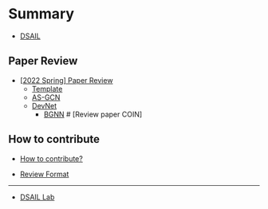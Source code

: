 # Summary  

* [DSAIL](README.md)

## Paper Review  

* [\[2022 Spring\] Paper Review](paper-review/README.md)    
    * [Template](paper-review/2022-spring/template.md) 
    * [AS-GCN](paper-review/2022-spring/ICDM-2021-ASGCN.md)
    * [DevNet](paper-review/2022-spring/SIGKDD-2019-DevNet.md)
      * [BGNN](awesome-reviews-kaist/paper-review/Reviewpaper_20214798_Esmeedehaas.md) # [Review paper COIN]

## How to contribute  

* [How to contribute?](how-to-contribute.md)  

* [Review Format](paper-review/template.md)  
---  

* [DSAIL Lab](https://dsail.kaist.ac.kr/)  
